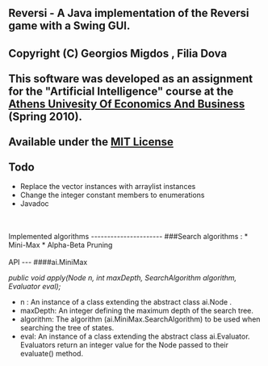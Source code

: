 Reversi - A Java implementation of the Reversi game with a Swing GUI.
-----------------------------------------------------------------
Copyright (C) Georgios Migdos <cyberpython AT gmail DOT com>, Filia Dova<br/>
<br/>
This software was developed as an assignment for the "Artificial Intelligence" course at the [Athens Univesity Of Economics And Business](http://www.cs.aueb.gr/english/index.shtml) (Spring 2010).<br/>
<br/>
Available under the [MIT License](http://www.opensource.org/licenses/mit-license.php)<br/>
<br/>
Todo
----
* Replace the vector instances with arraylist instances
* Change the integer constant members to enumerations
* Javadoc

<br/>
<br/>
Implemented algorithms
----------------------
###Search algorithms :
* Mini-Max
* Alpha-Beta Pruning

<br/>
<br/>
API
---
####ai.MiniMax

_public void apply(Node n, int maxDepth, SearchAlgorithm algorithm, Evaluator eval);_

+ n : An instance of a class extending the abstract class ai.Node .
+ maxDepth: An integer defining the maximum depth of the search tree.
+ algorithm: The algorithm (ai.MiniMax.SearchAlgorithm) to be used when searching the tree of states.
+ eval: An instance of a class extending the abstract class ai.Evaluator. Evaluators return an integer value for the Node passed to their evaluate() method.

<br/>
<br/>
